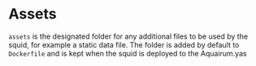 # Assets 

`assets` is the designated folder for any additional files to be used by the squid, for example a static data file. The folder is added by default to `Dockerfile` and is kept when the squid is deployed to the Aquairum.yas